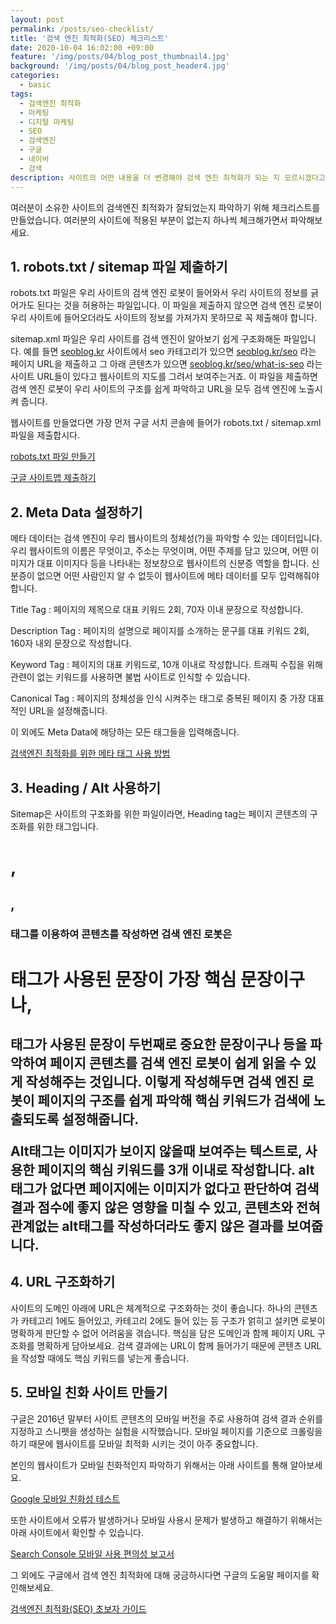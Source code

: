 ```yaml
---
layout: post
permalink: /posts/seo-checklist/
title: '검색 엔진 최적화(SEO) 체크리스트'
date: 2020-10-04 16:02:00 +09:00
feature: '/img/posts/04/blog_post_thumbnail4.jpg'
background: '/img/posts/04/blog_post_header4.jpg'
categories:
  - basic
tags:
  - 검색엔진 최적화
  - 마케팅
  - 디지털 마케팅
  - SEO
  - 검색엔진
  - 구글
  - 네이버
  - 검색
description: 사이트의 어떤 내용을 더 변경해야 검색 엔진 최적화가 되는 지 모르시겠다고요? 검색 엔진 최적화(SEO) 체크리스트를 준비했습니다.
---
```


여러분이 소유한 사이트의 검색엔진 최적화가 잘되었는지 파악하기 위해 체크리스트를 만들었습니다. 여러분의 사이트에 적용된 부분이 없는지 하나씩 체크해가면서 파악해보세요.

## 1. robots.txt / sitemap 파일 제출하기

robots.txt 파일은 우리 사이트의 검색 엔진 로봇이 들어와서 우리 사이트의 정보를 긁어가도 된다는 것을 허용하는 파일입니다. 이 파일을 제출하지 않으면 검색 엔진 로봇이 우리 사이트에 들어오더라도 사이트의 정보를 가져가지 못하므로 꼭 제출해야 합니다.

sitemap.xml 파일은 우리 사이트를 검색 엔진이 알아보기 쉽게 구조화해둔 파일입니다. 예를 들면 [seoblog.kr](http://seoblog.kr) 사이트에서 seo 카테고리가 있으면 [seoblog.kr/seo](http://seoblog.kr/seo) 라는 페이지 URL을 제출하고 그 아래 콘텐츠가 있으면 [seoblog.kr/seo/what-is-seo](http://seoblog.kr/seo/what-is-seo라는) 라는 사이트 URL들이 있다고 웹사이트의 지도를 그려서 보여주는거죠. 이 파일을 제출하면 검색 엔진 로봇이 우리 사이트의 구조를 쉽게 파악하고 URL을 모두 검색 엔진에 노출시켜 줍니다. 

웹사이트를 만들었다면 가장 먼저 구글 서치 콘솔에 들어가 robots.txt / sitemap.xml 파일을 제출합시다.

[robots.txt 파일 만들기](https://support.google.com/webmasters/answer/6062596?hl=ko)

[구글 사이트맵 제출하기](https://support.google.com/webmasters/answer/183668?hl=ko&ref_topic=4581190)

## 2. Meta Data 설정하기

메타 데이터는 검색 엔진이 우리 웹사이트의 정체성(?)을 파악할 수 있는 데이터입니다. 우리 웹사이트의 이름은 무엇이고, 주소는 무엇이며, 어떤 주제를 담고 있으며, 어떤 이미지가 대표 이미지다 등을 나타내는 정보창으로 웹사이트의 신분증 역할을 합니다. 신분증이 없으면 어떤 사람인지 알 수 없듯이 웹사이트에 메타 데이터를 모두 입력해줘야 합니다. 

Title Tag : 페이지의 제목으로 대표 키워드 2회, 70자 이내 문장으로 작성합니다.

Description Tag : 페이지의 설명으로 페이지를 소개하는 문구를 대표 키워드 2회, 160자 내외 문장으로 작성합니다.

Keyword Tag : 페이지의 대표 키워드로, 10개 이내로 작성합니다. 트래픽 수집을 위해 관련이 없는 키워드를 사용하면 불법 사이트로 인식할 수 있습니다.

Canonical Tag : 페이지의 정체성을 인식 시켜주는 태그로 중복된 페이지 중 가장 대표적인 URL을 설정해줍니다.

이 외에도 Meta Data에 해당하는 모든 태그들을 입력해줍니다.

[검색엔진 최적화를 위한 메타 태그 사용 방법](https://tistoryadlab.tistory.com/35)

## 3. Heading / Alt 사용하기

Sitemap은 사이트의 구조화를 위한 파일이라면, Heading tag는 페이지 콘텐츠의 구조화를 위한 태그입니다. <H1>, <H2>, <H3> 태그를 이용하여 콘텐츠를 작성하면 검색 엔진 로봇은 <H1> 태그가 사용된 문장이 가장 핵심 문장이구나, <H2> 태그가 사용된 문장이 두번째로 중요한 문장이구나 등을 파악하여 페이지 콘텐츠를 검색 엔진 로봇이 쉽게 읽을 수 있게 작성해주는 것입니다. 이렇게 작성해두면 검색 엔진 로봇이 페이지의 구조를 쉽게 파악해 핵심 키워드가 검색에 노출되도록 설정해줍니다.

Alt태그는 이미지가 보이지 않을때 보여주는 텍스트로, 사용한 페이지의 핵심 키워드를 3개 이내로 작성합니다. alt 태그가 없다면 페이지에는 이미지가 없다고 판단하여 검색 결과 점수에 좋지 않은 영향을 미칠 수 있고, 콘텐츠와 전혀 관계없는 alt태그를 작성하더라도 좋지 않은 결과를 보여줍니다.

## 4. URL 구조화하기

사이트의 도메인 아래에 URL은 체계적으로 구조화하는 것이 좋습니다. 하나의 콘텐츠가 카테고리 1에도 들어있고, 카테고리 2에도 들어 있는 등 구조가 얽히고 설키면 로봇이 명확하게 판단할 수 없어 어려움을 겪습니다. 핵심을 담은 도메인과 함께 페이지 URL 구조화를 명확하게 담아보세요. 검색 결과에는 URL이 함께 들어가기 때문에 콘텐츠 URL을 작성할 때에도 핵심 키워드를 넣는게 좋습니다.

## 5. 모바일 친화 사이트 만들기

구글은 2016년 말부터 사이트 콘텐츠의 모바일 버전을 주로 사용하여 검색 결과 순위를 지정하고 스니펫을 생성하는 실험을 시작했습니다. 모바일 페이지를 기준으로 크롤링을 하기 때문에 웹사이트를 모바일 최적화 시키는 것이 아주 중요합니다. 

본인의 웹사이트가 모바일 친화적인지 파악하기 위해서는 아래 사이트를 통해 알아보세요.

[Google 모바일 친화성 테스트](https://search.google.com/test/mobile-friendly)

또한 사이트에서 오류가 발생하거나 모바일 사용시 문제가 발생하고 해결하기 위해서는 아래 사이트에서 확인할 수 있습니다.

[Search Console 모바일 사용 편의성 보고서](https://www.google.com/webmasters/tools/mobile-usability)

그 외에도 구글에서 검색 엔진 최적화에 대해 궁금하시다면 구글의 도움말 페이지를 확인해보세요.

[검색엔진 최적화(SEO) 초보자 가이드](https://support.google.com/webmasters/answer/7451184?hl=ko&ref_topic=9460495)